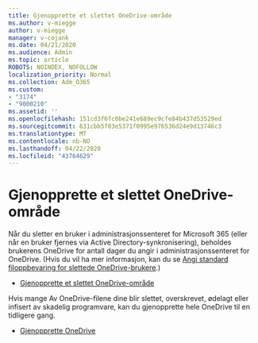 ```yaml
---
title: Gjenopprette et slettet OneDrive-område
ms.author: v-miegge
author: v-miegge
manager: v-cojank
ms.date: 04/21/2020
ms.audience: Admin
ms.topic: article
ROBOTS: NOINDEX, NOFOLLOW
localization_priority: Normal
ms.collection: Adm_O365
ms.custom:
- "3174"
- "9000210"
ms.assetid: ''
ms.openlocfilehash: 151cd3f6fc0be241e689ec9cfe84b437d53529ed
ms.sourcegitcommit: 631cbb5f03e5371f0995e976536d24e9d13746c3
ms.translationtype: MT
ms.contentlocale: nb-NO
ms.lasthandoff: 04/22/2020
ms.locfileid: "43764629"
---
```

# <a name="restore-a-deleted-onedrive-site"></a>Gjenopprette et slettet OneDrive-område

Når du sletter en bruker i administrasjonssenteret for Microsoft 365 (eller når en bruker fjernes via Active Directory-synkronisering), beholdes brukerens OneDrive for antall dager du angir i administrasjonssenteret for OneDrive. (Hvis du vil ha mer informasjon, kan du se [Angi standard filoppbevaring for slettede OneDrive-brukere](https://docs.microsoft.com/onedrive/set-retention).)

* [Gjenopprette et slettet OneDrive-område](https://docs.microsoft.com/onedrive/restore-deleted-onedrive)

Hvis mange Av OneDrive-filene dine blir slettet, overskrevet, ødelagt eller infisert av skadelig programvare, kan du gjenopprette hele OneDrive til en tidligere gang.

* [Gjenopprette OneDrive](https://support.office.com/article/Restore-your-OneDrive-fa231298-759d-41cf-bcd0-25ac53eb8a15)